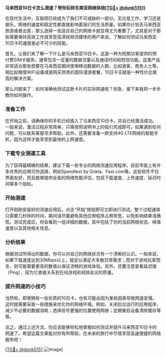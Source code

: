 **马来西亚10日卡怎么测速？带你玩转东南亚网络体验[[TG💪+ @donk5151](https://t.me/s/donk5151)]**

在现代生活中，互联网已经成为了我们不可或缺的一部分。无论是工作、学习还是娱乐，网络的速度和稳定性都直接影响着我们的生活质量。如果你计划去马来西亚旅游或者出差，那么选择一张适合自己的网络卡就显得尤为重要了。尤其是对于那些需要保持高效工作或享受高清视频流媒体的用户来说，了解如何测试马来西亚10日卡的速度是必不可少的技能。

首先，让我们来了解一下什么是马来西亚10日卡。这是一种为短期访客提供的预付费SIM卡服务，通常包含一定量的数据流量以及通话时间和短信功能。这类产品非常适合那些想要在马来西亚期间使用移动数据的人群，比如游客、商务人士等。相比起租借WiFi设备或是购买昂贵的国际漫游套餐，10日卡无疑是一种性价比极高的解决方案。

那么问题来了：如何准确地测试这款卡片的实际网速呢？别急，接下来我将一步步教你如何操作。

### 准备工作

在开始之前，请确保你的手机已经插入了马来西亚10日卡，并且已经激活成功。一般来说，激活过程非常简单，只需按照说明书上的指引完成即可。如果遇到任何问题，可以联系客服寻求帮助。此外，还需要准备一款支持4G LTE网络的智能手机，因为这样才能享受到最快的上网速度。

### 下载专业测速工具

为了获得最精确的结果，建议下载一些专业的网络测速应用程序。目前市面上有许多优秀的应用可供选择，例如Speedtest by Ookla、Fast.com等。这些软件不仅界面友好，而且能够提供全面的网络性能评估，包括下载速度、上传速度、延迟时间等多个指标。

### 开始测速

打开刚刚安装好的测速应用后，点击“开始”按钮即可立即进行测试。整个过程通常只需要几秒钟的时间，期间请尽量避免其他应用程序占用带宽，以免影响结果准确性。测试完成后，你会看到一组详细的数据，其中包括了你的当前网络状态、峰值速度以及其他相关信息。

### 分析结果

根据测试所得出的数据，你可以对自己的网络状况有一个清晰的认识。一般来说，如果下载速度达到30Mbps以上，就足以满足大多数日常需求；而对于游戏玩家而言，则可能需要更高的数值以保证流畅的游戏体验。另外，还要注意查看延迟值（Ping），因为它直接关系到在线游戏和视频会议的质量。

### 提升网速的小技巧

当然啦，即使拥有一张优质的10日卡，也有可能会因为某些因素导致网速变慢。这时就需要采取一些措施来优化你的网络环境。例如，关闭后台运行的应用程序，减少不必要的数据消耗；选择信号更强的位置使用网络；定期重启设备清除缓存等等。

总之，通过上述方法，你应该能够轻松地掌握如何测试并提升马来西亚10日卡的网速了。希望这篇文章能对你有所帮助，在未来的旅行中尽情享受高速便捷的网络服务吧！

[[TG💪+ @donk5151](https://t.me/s/donk5151) ![Image](https://i.postimg.cc/rwNCRYN7/Snipaste-2025-04-30-17-27-05.png)]